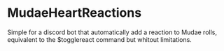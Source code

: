 # MudaeHeartReactions

Simple for a discord bot that automatically add a reaction to Mudae rolls, equivalent to the \$togglereact command but whitout limitations.

